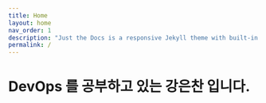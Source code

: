 ```yaml
---
title: Home
layout: home
nav_order: 1
description: "Just the Docs is a responsive Jekyll theme with built-in search that is easily customizable and hosted on GitHub Pages."
permalink: /
---
```


# <b>DevOps 를 공부하고 있는 강은찬 입니다.</b>